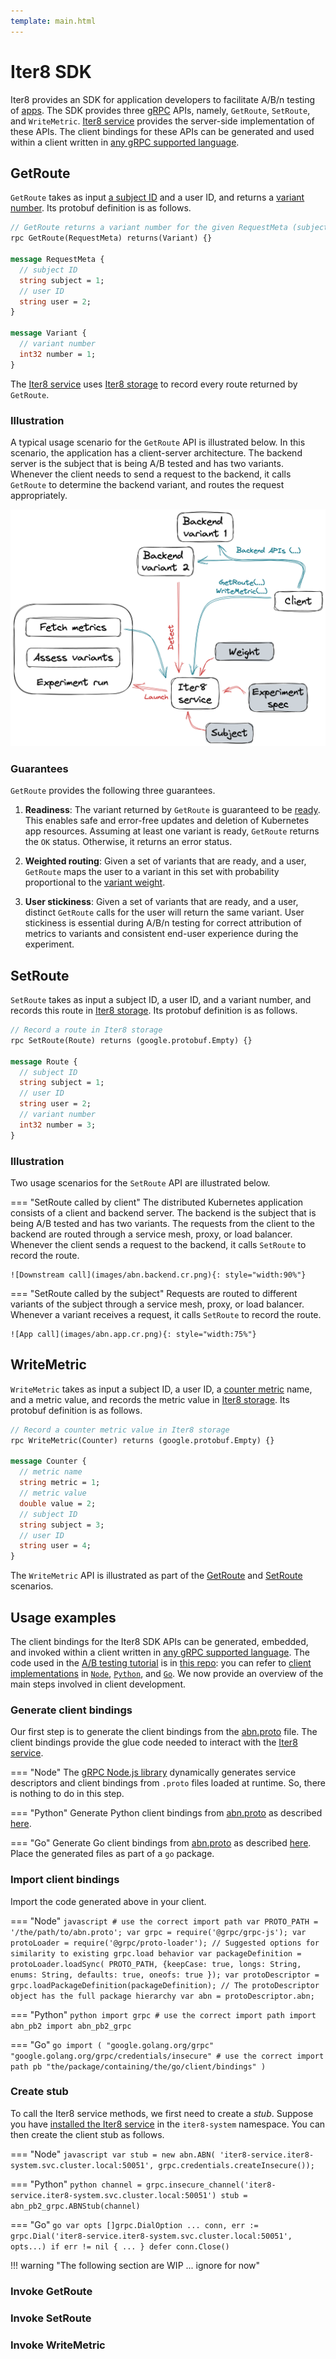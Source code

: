 ```yaml
---
template: main.html
---
```


# Iter8 SDK

Iter8 provides an SDK for application developers to facilitate A/B/n testing of [apps](../../../glossary.md#app). The SDK provides three [gRPC](https://grpc.io/) APIs, namely, `GetRoute`, `SetRoute`, and `WriteMetric`. [Iter8 service](service.md) provides the server-side implementation of these APIs. The client bindings for these APIs can be generated and used within a client written in [any gRPC supported language](https://grpc.io/docs/languages/).

## GetRoute

`GetRoute` takes as input [a subject ID](../appspec.md#app-id) and a user ID, and returns a [variant number](../../../glossary.md#version-number). Its protobuf definition is as follows.

```proto
// GetRoute returns a variant number for the given RequestMeta (subject/user ID combination)
rpc GetRoute(RequestMeta) returns(Variant) {}

message RequestMeta {
  // subject ID
  string subject = 1;
  // user ID
  string user = 2;
}

message Variant {
  // variant number
  int32 number = 1;
}
```

The [Iter8 service](service.md) uses [Iter8 storage](../../../glossary.md#iter8-storage) to record every route returned by `GetRoute`.

### Illustration

A typical usage scenario for the `GetRoute` API is illustrated below. In this scenario, the application has a client-server architecture. The backend server is the subject that is being A/B tested and has two variants. Whenever the client needs to send a request to the backend, it calls `GetRoute` to determine the backend variant, and routes the request appropriately.


![Backend A/B/n testing](../../../tutorials/abn/images/abn.backend.png)

### Guarantees

`GetRoute` provides the following three guarantees.

1. **Readiness**: The variant returned by `GetRoute` is guaranteed to be [ready](../../../glossary.md#readiness). This enables safe and error-free updates and deletion of Kubernetes app resources. Assuming at least one variant is ready, `GetRoute` returns the `OK` status. Otherwise, it returns an error status.

2. **Weighted routing**: Given a set of variants that are ready, and a user, `GetRoute` maps the user to a variant in this set with probability proportional to the [variant weight](../../../glossary.md#weight).

3. **User stickiness**: Given a set of variants that are ready, and a user, distinct `GetRoute` calls for the user will return the same variant. User stickiness is essential during A/B/n testing for correct attribution of metrics to variants and consistent end-user experience during the experiment.

## SetRoute
`SetRoute` takes as input a subject ID, a user ID, and a variant number, and records this route in [Iter8 storage](../../../glossary.md#iter8-storage). Its protobuf definition is as follows.

```proto
// Record a route in Iter8 storage
rpc SetRoute(Route) returns (google.protobuf.Empty) {}

message Route {
  // subject ID
  string subject = 1;
  // user ID
  string user = 2;
  // variant number
  int32 number = 3;
}
```

### Illustration

Two usage scenarios for the `SetRoute` API are illustrated below.

=== "SetRoute called by client"
    The distributed Kubernetes application consists of a client and backend server. The backend is the subject that is being A/B tested and has two variants. The requests from the client to the backend are routed through a service mesh, proxy, or load balancer. Whenever the client sends a request to the backend, it calls `SetRoute` to record the route.

    ![Downstream call](images/abn.backend.cr.png){: style="width:90%"}

=== "SetRoute called by the subject"
    Requests are routed to different variants of the subject through a service mesh, proxy, or load balancer. Whenever a variant receives a request, it calls `SetRoute` to record the route.

    ![App call](images/abn.app.cr.png){: style="width:75%"}

## WriteMetric
`WriteMetric` takes as input a subject ID, a user ID, a [counter metric](../../../glossary.md#counter) name, and a metric value, and records the metric value in [Iter8 storage](../../../glossary.md#iter8-storage). Its protobuf definition is as follows.

```proto
// Record a counter metric value in Iter8 storage
rpc WriteMetric(Counter) returns (google.protobuf.Empty) {}

message Counter {
  // metric name
  string metric = 1;
  // metric value
  double value = 2;
  // subject ID
  string subject = 3;
  // user ID
  string user = 4;
}
```

The `WriteMetric` API is illustrated as part of the [GetRoute](#illustration) and [SetRoute](#illustration_1) scenarios. 

## Usage examples

The client bindings for the Iter8 SDK APIs can be generated, embedded, and invoked within a client written in [any gRPC supported language](https://grpc.io/docs/languages/). The code used in the [A/B testing tutorial](../../../tutorials/abn/quickstart.md) is in [this repo](https://github.com/iter8-tools/docs): you can refer to [client implementations](https://github.com/iter8-tools/docs/tree/main/samples/abn-sample/frontend) in [`Node`](https://github.com/iter8-tools/docs/tree/main/samples/abn-sample/frontend/node), [`Python`](https://github.com/iter8-tools/docs/tree/main/samples/abn-sample/frontend/python), and [`Go`](https://github.com/iter8-tools/docs/tree/main/samples/abn-sample/frontend/go). We now provide an overview of the main steps involved in client development. 

### Generate client bindings
Our first step is to generate the client bindings from the [abn.proto](https://github.com/iter8-tools/iter8/blob/master/abn/grpc/abn.proto) file. The client bindings provide the glue code needed to interact with the [Iter8 service](service.md).

=== "Node"
    The [gRPC Node.js library](https://grpc.io/docs/languages/node/basics/#loading-service-descriptors-from-proto-files) dynamically generates service descriptors and client bindings from `.proto` files loaded at runtime. So, there is nothing to do in this step.

=== "Python"
    Generate Python client bindings from [abn.proto](https://github.com/iter8-tools/iter8/blob/master/abn/grpc/abn.proto) as described [here](https://grpc.io/docs/languages/python/basics/#generating-client-and-server-code).

=== "Go"
    Generate Go client bindings from [abn.proto](https://github.com/iter8-tools/iter8/blob/master/abn/grpc/abn.proto) as described [here](https://grpc.io/docs/languages/go/basics/#generating-client-and-server-code). Place the generated files as part of a `go` package.

### Import client bindings
Import the code generated above in your client.

=== "Node"
    ```javascript
    # use the correct import path
    var PROTO_PATH = '/the/path/to/abn.proto';
    var grpc = require('@grpc/grpc-js');
    var protoLoader = require('@grpc/proto-loader');
    // Suggested options for similarity to existing grpc.load behavior
    var packageDefinition = protoLoader.loadSync(
        PROTO_PATH,
        {keepCase: true,
        longs: String,
        enums: String,
        defaults: true,
        oneofs: true
        });
    var protoDescriptor = grpc.loadPackageDefinition(packageDefinition);
    // The protoDescriptor object has the full package hierarchy
    var abn = protoDescriptor.abn;
    ```

=== "Python"
    ```python
    import grpc
    # use the correct import path
    import abn_pb2
    import abn_pb2_grpc   
    ```

=== "Go"
    ```go
    import (
        "google.golang.org/grpc"
        "google.golang.org/grpc/credentials/insecure"
        # use the correct import path
        pb "the/package/containing/the/go/client/bindings"
    )
    ```

### Create stub
To call the Iter8 service methods, we first need to create a *stub*. Suppose you have [installed the Iter8 service](../../../getting-started/install.md#install-or-upgrade-iter8-service) in the `iter8-system` namespace. You can then create the client stub as follows.

=== "Node"
    ```javascript
    var stub = new abn.ABN(
        'iter8-service.iter8-system.svc.cluster.local:50051',
         grpc.credentials.createInsecure());
    ```

=== "Python"
    ```python
    channel = grpc.insecure_channel('iter8-service.iter8-system.svc.cluster.local:50051')
    stub = abn_pb2_grpc.ABNStub(channel) 
    ```

=== "Go"
    ```go
    var opts []grpc.DialOption
    ...
    conn, err := grpc.Dial('iter8-service.iter8-system.svc.cluster.local:50051', opts...)
    if err != nil {
    ...
    }
    defer conn.Close()
    ```

!!! warning "The following section are WIP ... ignore for now"

### Invoke GetRoute
### Invoke SetRoute
### Invoke WriteMetric

<!-- ### Invoke GetRoute

!!! warning "This section is yet to be fixed ... ignore for now"

=== "Node"
    ```javascript
    const trackToRoute = {
        "backend":   "http://backend.default.svc.cluster.local:8091",
        "backend-candidate-1": "http://backend-candidate-1.default.svc.cluster.local:8091",
    }

    var application = new messages.Application();
    application.setName('default/backend');
    application.setUser(req.header('X-User'));
    client.lookup(application, function(err, session) {
        if (err || (session.getTrack() == '')) {
            // use default route (see above)
            console.warn("error or null")
        } else {
            // use route determined by recommended track
            console.info('lookup suggested track %s', session.getTrack())
            route = trackToRoute[session.getTrack()];
        }

        // call backend service using route
        ...
    });
    ```

=== "Python"

=== "Go"
    ```go
    trackToRoute = map[string]string{
        "backend":             "http://backend.default.svc.cluster.local:8091",
        "backend-candidate-1": "http://backend-candidate-1.default.svc.cluster.local:8091",
    }

    route := trackToRoute["backend"]
    user := req.Header["X-User"][0]
    s, err := (*client).Lookup(
        ctx,
        &pb.Application{
            Name: "default/backend",
            User: user,
        },
    )
    if err == nil && s != nil {
        r, ok := trackToRoute[s.GetTrack()]
        if ok {
            route = r
        }
    }

    // call backend service using route
    ...
    ```

### Invoke SetRoute

???+ warning "This section is yet to be fixed ... ignore for now"

=== "Node"
    ```javascript
    var stub = new abn.ABNClient(
        'iter8-service.iter8-system.svc.cluster.local:50051',
         grpc.credentials.createInsecure());
    ```

=== "Python"
    ```python
    channel = grpc.insecure_channel('iter8-service.iter8-system.svc.cluster.local:50051')
    stub = route_guide_pb2_grpc.RouteGuideStub(channel) 
    ```

=== "Go"
    ```go
    var opts []grpc.DialOption
    ...
    conn, err := grpc.Dial('iter8-service.iter8-system.svc.cluster.local:50051', opts...)
    if err != nil {
    ...
    }
    defer conn.Close()
    ```

### Invoke WriteMetric

???+ warning "This section is yet to be fixed ... ignore for now"

As an example, a single metric named *sample_metric* is assigned a random value between 0 and 100 and written.

=== "Node"
    ```javascript
    var mv = new messages.MetricValue();
    mv.setName('sample_metric');
    mv.setValue(random({min: 0, max: 100, integer: true}).toString());
    mv.setApplication('default/backend');
    mv.setUser(user);
    ```

=== "Python"

=== "Go"
    ```go
    _, _ = (*client).WriteMetric(
        ctx,
        &pb.MetricValue{
            Name:        "sample_metric",
            Value:       fmt.Sprintf("%f", rand.Float64()*100.0),
            Application: "default/backend",
            User:        user,
        },
    )
    ``` -->
